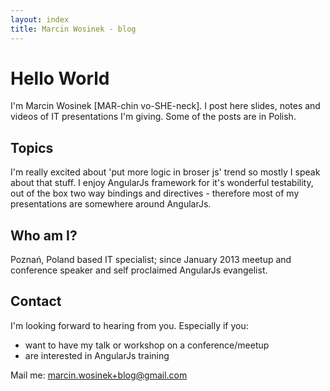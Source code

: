 ```yaml
---
layout: index
title: Marcin Wosinek - blog
---
```

# Hello World
I'm Marcin Wosinek \[MAR-chin vo-SHE-neck\]. I post here slides, notes and videos of IT presentations I'm giving. Some of the posts are in Polish.

## Topics
I'm really excited about 'put more logic in broser js' trend so mostly I speak about that stuff. I enjoy AngularJs framework for it's wonderful testability, out of the box two way bindings and directives - therefore most of my presentations are somewhere around AngularJs. 

## Who am I?
Poznań, Poland based IT specialist; since January 2013 meetup and conference speaker and self proclaimed AngularJs evangelist.

## Contact
I'm looking forward to hearing from you. Especially if you:

* want to have my talk or workshop on a conference/meetup
* are interested in AngularJs training

Mail me: marcin.wosinek+blog@gmail.com
